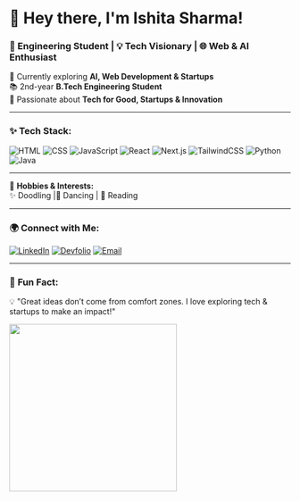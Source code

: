 # 👋 Hey there, I'm Ishita Sharma!  
### 🚀 Engineering Student | 💡 Tech Visionary | 🌐 Web & AI Enthusiast  

🌱 Currently exploring **AI, Web Development & Startups**  
📚 2nd-year **B.Tech Engineering Student**  
🎯 Passionate about **Tech for Good, Startups & Innovation**  

---

### ✨ **Tech Stack:**
![HTML](https://img.shields.io/badge/HTML5-orange?style=for-the-badge&logo=html5&logoColor=white)
![CSS](https://img.shields.io/badge/CSS3-blue?style=for-the-badge&logo=css3&logoColor=white)
![JavaScript](https://img.shields.io/badge/JavaScript-yellow?style=for-the-badge&logo=javascript&logoColor=black)
![React](https://img.shields.io/badge/ReactJS-61DAFB?style=for-the-badge&logo=react&logoColor=white)
![Next.js](https://img.shields.io/badge/Next.js-black?style=for-the-badge&logo=next.js&logoColor=white)
![TailwindCSS](https://img.shields.io/badge/TailwindCSS-38B2AC?style=for-the-badge&logo=tailwind-css&logoColor=white)
![Python](https://img.shields.io/badge/Python-FFD43B?style=for-the-badge&logo=python&logoColor=blue)
![Java](https://img.shields.io/badge/Java-red?style=for-the-badge&logo=openjdk&logoColor=white)

---

🎨 **Hobbies & Interests:**  
✨ Doodling |💃 Dancing | 📖 Reading 

---

### 🌍 **Connect with Me:**
[![LinkedIn](https://img.shields.io/badge/LinkedIn-0A66C2?style=for-the-badge&logo=linkedin&logoColor=white)](https://www.linkedin.com/in/ishita-sharma-859037283/)
[![Devfolio](https://img.shields.io/badge/Devfolio-18A3DD?style=for-the-badge&logo=devfolio&logoColor=white)](https://devfolio.co/@Ishita_sharma_/readme-md)
[![Email](https://img.shields.io/badge/Email-D14836?style=for-the-badge&logo=gmail&logoColor=white)](mailto:ishitas0503@gmail.com)  

---

### 🎨 **Fun Fact:**
💡 "Great ideas don’t come from comfort zones. I love exploring tech & startups to make an impact!"  

<img src="https://media.giphy.com/media/v1.Y2lkPTc5MGI3NjExbXF2dTcyOWJwZGw3Y3l0NmppZTA3NmRrZXN5OGJ6Mm93NzhlbmJzMiZlcD12MV9naWZzX3NlYXJjaCZjdD1n/SWoSkN6DxTszqIKEqv/giphy.gif" width="300px"/>  
